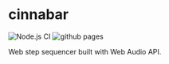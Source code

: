 # cinnabar

![Node.js CI](https://github.com/nabeliwo/cinnabar/workflows/Node.js%20CI/badge.svg)
![github pages](https://github.com/nabeliwo/cinnabar/workflows/github%20pages/badge.svg)

Web step sequencer built with Web Audio API.
